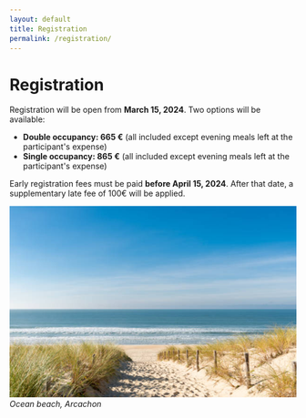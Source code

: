 ```yaml
---
layout: default
title: Registration
permalink: /registration/
---
```


# Registration
Registration will be open from **March 15, 2024**. Two options will be available:
- **Double occupancy: 665 €** (all included except evening meals left at the participant's expense)
- **Single occupancy: 865 €** (all included except evening meals left at the participant's expense)

Early registration fees must be paid **before April 15, 2024**. After that date, a supplementary late fee of 100€ will be applied.

![Arcachon](/assets/img/plage_oceane.jpg)
*Ocean beach, Arcachon*
